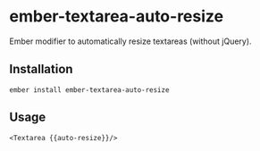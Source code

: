 ember-textarea-auto-resize
==============================================================================

Ember modifier to automatically resize textareas (without jQuery).

Installation
------------------------------------------------------------------------------

```
ember install ember-textarea-auto-resize
```

Usage
------------------------------------------------------------------------------

```
<Textarea {{auto-resize}}/>
```
